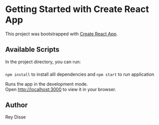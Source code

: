 # Getting Started with Create React App

This project was bootstrapped with [Create React App](https://github.com/facebook/create-react-app).

## Available Scripts

In the project directory, you can run:

### 
`npm install` to install alll dependencies and
`npm start` to run application

Runs the app in the development mode.\
Open [http://localhost:3000](http://localhost:3000) to view it in your browser.

## Author
Rey Disse
